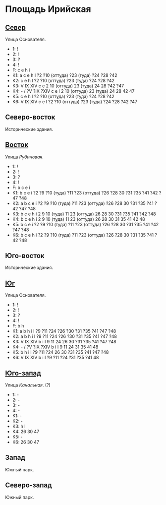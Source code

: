# Площадь Ирийская

## [Север](./520130.md)

Улица Основателя.

* 1:    !
* 2:    !
* 3:    ?
* 4:    !
* F:    c   e   h   i
* K1:   a   c   e   h   l
        ?2  ?10 (оттуда)    ?23 (туда)  ?24 ?28 ?42
* K2:   c   e   h   l
        ?2  ?10 (оттуда)    ?23 (туда)  ?24 ?28 ?42
* K3:   V   IX  XIV
        c   e
        2   10 (оттуда)     23 (туда)   24  28 ?42 ?47
* K4:   -   /   ?V  ?IX ?XIV
        c   e   l
        2   10 (оттуда)     23 (туда)   24  28  42  47
* K5:   c   e   h   l
        ?2  ?10 (оттуда)    ?23 (туда)  ?24 ?28 ?42
* K6:   V   IX  XIV
        c   e   l
        ?2  ?10 (оттуда)    ?23 (туда)  ?24 ?28 ?42 ?47

## Северо-восток

Исторические здания.

## [Восток](./522140.md)

Улица *Рубиновая*.

* 1:    !
* 2:    !
* 3:    ?
* 4:    !
* F:    b   c   e   i
* K1:   b   c   e   i
        ?2  ?9  ?10 (туда)  ?11 ?23 (оттуда)    ?26 ?28 30  ?31 ?35 ?41 ?42 ?47 ?48
* K2:   a   b   c   e   i
        ?2  ?9  ?10 (туда)  ?11 ?23 (оттуда)    ?26 ?28 30  ?31 ?35 ?41 ?42 ?47 ?48
* K3:   b   c   e   h   i
        2   9   10 (туда)   11  23 (оттуда)     26  28  30  ?31 ?35 ?41 ?42 ?48
* K4:   b   c   e   h   i
        2   9   10 (туда)   11  23 (оттуда)     26  28  30  31  35  41  42  48
* K5:   b   c   e   i
        ?2  ?9  ?10 (туда)  ?11 ?23 (оттуда)    ?26 ?28 30  ?31 ?35 ?41 ?42 ?47 ?48
* K6:   b   c   e   h   i
        ?2  ?9  ?10 (туда)  ?11 ?23 (оттуда)    ?26 ?28 30  ?31 ?35 ?41 ?42 ?48

## Юго-восток

Исторические здания.

## [Юг](./520145.md)

Улица Основателя.

* 1:    !
* 2:    !
* 3:    ?
* 4:    !
* F:    b   h
* K1:   a   b   h   i   l
        ?9  ?11 ?24 ?26 ?30 ?31 ?35 ?41 ?47 ?48
* K2:   a   b   h   i   l
        ?9  ?11 ?24 ?26 ?30 ?31 ?35 ?41 ?47 ?48
* K3:   V   IX  XIV
        b   i   l
        9   11  24  26  30  ?31 ?35 ?41 ?47 ?48
* K4:   -   /   ?V  ?IX ?XIV
        b   i   l
        9   11  24  31  35  41  48
* K5:   b   h   i   l
        ?9  ?11 ?24 26  30  ?31 ?35 ?41 ?47 ?48
* K6:   V   IX  XIV
        b   i   l
        ?9  ?11 ?24 ?31 ?35 ?41 48

## [Юго-запад](./510145.md)

Улица *Канальная*. (?)

* 1:    -
* 2:    -
* 3:    -
* 4:    -
* K1:   -
* K2:   -
* K3:   h   l
* K4:   26  30  47
* K5:   -
* K6:   26  30  47

## Запад

Южный парк.

## Северо-запад

Южный парк.
